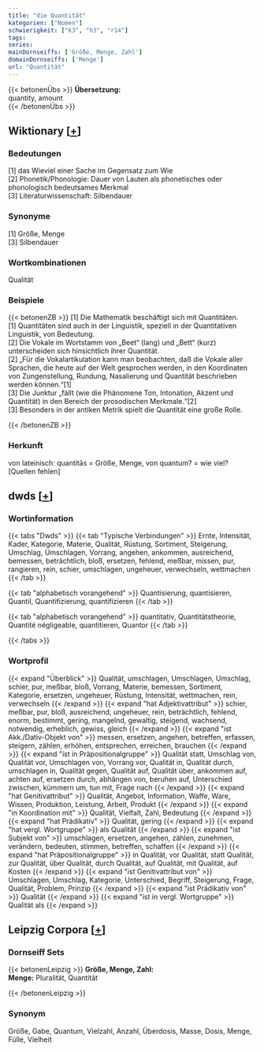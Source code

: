 ```yaml
---
title: "die Quantität"
kategorien: ["Nomen"]
schwierigkeit: ["k3", "h3", "r14"]
tags:
series:
mainDornseiffs: ['Größe, Menge, Zahl']
domainDornseiffs: ['Menge']
url: "Quantität"
---
```


{{< betonenÜbs >}}
**Übersetzung:**  
quantity, amount  
{{< /betonenÜbs >}}

## Wiktionary [[+](https://de.wiktionary.org/wiki/Quantität)]

### Bedeutungen
[1] das Wieviel einer Sache im Gegensatz zum Wie  
[2] Phonetik/Phonologie: Dauer von Lauten als phonetisches oder phonologisch bedeutsames Merkmal  
[3] Literaturwissenschaft: Silbendauer  

### Synonyme
[1] Größe, Menge  
[3] Silbendauer  

### Wortkombinationen
Qualität  

### Beispiele
{{< betonenZB >}}
[1] Die Mathematik beschäftigt sich mit Quantitäten.  
[1] Quantitäten sind auch in der Linguistik, speziell in der Quantitativen Linguistik, von Bedeutung.  
[2] Die Vokale im Wortstamm von „Beet“ (lang) und „Bett“ (kurz) unterscheiden sich hinsichtlich ihrer Quantität.  
[2] „Für die Vokalartikulation kann man beobachten, daß die Vokale aller Sprachen, die heute auf der Welt gesprochen werden, in den Koordinaten von Zungenstellung, Rundung, Nasalierung und Quantität beschrieben werden können.“[1]  
[3] Die Junktur „fällt (wie die Phänomene Ton, Intonation, Akzent und Quantität) in den Bereich der prosodischen Merkmale.“[2]  
[3] Besonders in der antiken Metrik spielt die Quantität eine große Rolle.  

{{< /betonenZB >}}
### Herkunft
von lateinisch: quantitās = Größe, Menge, von quantum? = wie viel? [Quellen fehlen]  



## dwds [[+](https://www.dwds.de/wb/Quantität)]

### Wortinformation
{{< tabs "Dwds" >}}
{{< tab "Typische Verbindungen" >}}
Ernte, Intensität, Kader, Kategorie, Materie, Qualität, Rüstung, Sortiment, Steigerung, Umschlag, Umschlagen, Vorrang, angehen, ankommen, ausreichend, bemessen, beträchtlich, bloß, ersetzen, fehlend, meßbar, missen, pur, rangieren, rein, schier, umschlagen, ungeheuer, verwechseln, wettmachen
{{< /tab >}}

{{< tab "alphabetisch vorangehend" >}}
Quantisierung, quantisieren, Quantil, Quantifizierung, quantifizieren
{{< /tab >}}

{{< tab "alphabetisch vorangehend" >}}
quantitativ, Quantitätstheorie, Quantité négligeable, quantitieren, Quantor
{{< /tab >}}

{{< /tabs >}}

### Wortprofil
{{< expand "Überblick" >}} Qualität, umschlagen, Umschlagen, Umschlag, schier, pur, meßbar, bloß, Vorrang, Materie, bemessen, Sortiment, Kategorie, ersetzen, ungeheuer, Rüstung, Intensität, wettmachen, rein, verwechseln {{< /expand >}}
{{< expand "hat Adjektivattribut" >}} schier, meßbar, pur, bloß, ausreichend, ungeheuer, rein, beträchtlich, fehlend, enorm, bestimmt, gering, mangelnd, gewaltig, steigend, wachsend, notwendig, erheblich, gewiss, gleich {{< /expand >}}
{{< expand "ist Akk./Dativ-Objekt von" >}} messen, ersetzen, angehen, betreffen, erfassen, steigern, zählen, erhöhen, entsprechen, erreichen, brauchen {{< /expand >}}
{{< expand "ist in Präpositionalgruppe" >}} Qualität statt, Umschlag von, Qualität vor, Umschlagen von, Vorrang vor, Qualität in, Qualität durch, umschlagen in, Qualität gegen, Qualität auf, Qualität über, ankommen auf, achten auf, ersetzen durch, abhängen von, beruhen auf, Unterschied zwischen, kümmern um, tun mit, Frage nach {{< /expand >}}
{{< expand "hat Genitivattribut" >}} Qualität, Angebot, Information, Waffe, Ware, Wissen, Produktion, Leistung, Arbeit, Produkt {{< /expand >}}
{{< expand "in Koordination mit" >}} Qualität, Vielfalt, Zahl, Bedeutung {{< /expand >}}
{{< expand "hat Prädikativ" >}} Qualität, gering {{< /expand >}}
{{< expand "hat vergl. Wortgruppe" >}} als Qualität {{< /expand >}}
{{< expand "ist Subjekt von" >}} umschlagen, ersetzen, angehen, zählen, zunehmen, verändern, bedeuten, stimmen, betreffen, schaffen {{< /expand >}}
{{< expand "hat Präpositionalgruppe" >}} in Qualität, vor Qualität, statt Qualität, zur Qualität, über Qualität, durch Qualität, auf Qualität, mit Qualität, auf Kosten {{< /expand >}}
{{< expand "ist Genitivattribut von" >}} Umschlagen, Umschlag, Kategorie, Unterschied, Begriff, Steigerung, Frage, Qualität, Problem, Prinzip {{< /expand >}}
{{< expand "ist Prädikativ von" >}} Qualität {{< /expand >}}
{{< expand "ist in vergl. Wortgruppe" >}} Qualität als {{< /expand >}}

## Leipzig Corpora [[+](https://corpora.uni-leipzig.de/en/res?word=Quantität&corpusId=deu_newscrawl-public_2018)]

### Dornseiff Sets
{{< betonenLeipzig >}}
**Größe, Menge, Zahl:**  
**Menge:** Pluralität, Quantität  

{{< /betonenLeipzig >}}

### Synonym
Größe, Gabe, Quantum, Vielzahl, Anzahl, Überdosis, Masse, Dosis, Menge, Fülle, Vielheit

